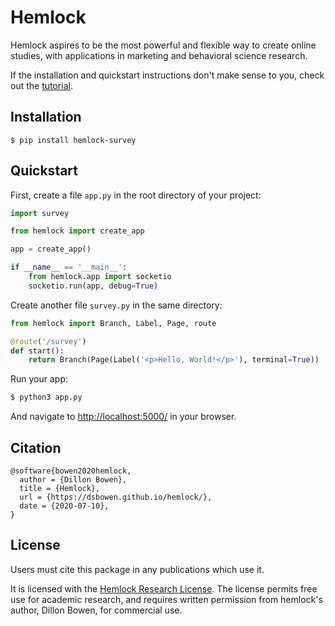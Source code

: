 # Hemlock

Hemlock aspires to be the most powerful and flexible way to create online studies, with applications in marketing and behavioral science research.

If the installation and quickstart instructions don't make sense to you, check out the [tutorial](https://dsbowen.github.io/hemlock/tutorial/intro/).

## Installation

```
$ pip install hemlock-survey
```

## Quickstart

First, create a file `app.py` in the root directory of your project:

```python
import survey

from hemlock import create_app

app = create_app()

if __name__ == '__main__':
    from hemlock.app import socketio
    socketio.run(app, debug=True)
```

Create another file `survey.py` in the same directory:

```python
from hemlock import Branch, Label, Page, route

@route('/survey')
def start():
    return Branch(Page(Label('<p>Hello, World!</p>'), terminal=True))
```

Run your app:

```bash
$ python3 app.py
```

And navigate to <http://localhost:5000/> in your browser.

## Citation

```
@software{bowen2020hemlock,
  author = {Dillon Bowen},
  title = {Hemlock},
  url = {https://dsbowen.github.io/hemlock/},
  date = {2020-07-10},
}
```

## License

Users must cite this package in any publications which use it.

It is licensed with the [Hemlock Research License](https://github.com/dsbowen/hemlock/blob/master/LICENSE). The license permits free use for academic research, and requires written permission from hemlock's author, Dillon Bowen, for commercial use.